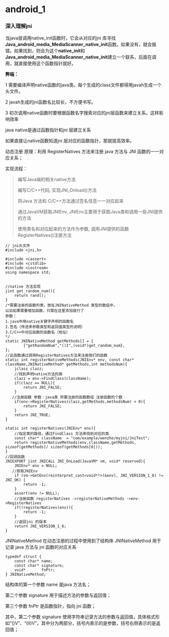 # android_1



### 深入理解jni



当java层调用native_init函数时，它会从对应的jni 库寻找**Java_android_media_MediaScanner_native_init**函数。如果没有，就会报错。如果找到，则会为这个**native_init**和**Java_android_media_MediaScanner_native_init**建立一个联系，后面在调用，就直接使用这个函数指针就好。



**弊端：**

1  需要编译声明native函数的java类。每个生成的class文件都得用javah生成一个头文件。

2  javah生成的jni函数名比较长，不方便书写。

3  初次调用native函数时要根据函数名字搜索对应的jni层函数来建立关系。这样影响效率



java native是通过函数指针和jni 层建立关系

如果直接让native函数知道jni 层对应的函数指针，那就提高效率。



动态注册
原理：利用 RegisterNatives 方法来注册 java 方法与 JNI 函数的一一对应关系；

实现流程：



> 编写Java端的相关native方法
>
> 编写C/C++代码, 实现JNI_Onload()方法
>
> 将Java 方法和 C/C++方法通过签名信息一一对应起来
>
> 通过JavaVM获取JNIEnv, JNIEnv主要用于获取Java类和调用一些JNI提供的方法
>
> 使用类名和对应起来的方法作为参数, 调用JNI提供的函数RegisterNatives()注册方法



    // jni头文件 
    #include <jni.h>
     
    #include <cassert>
    #include <cstdlib>
    #include <iostream>
    using namespace std;
     
     
    //native 方法实现
    jint get_random_num(){
        return rand();
    }
    /*需要注册的函数列表，放在JNINativeMethod 类型的数组中，
    以后如果需要增加函数，只需在这里添加就行了
    参数：
    1.java中用native关键字声明的函数名
    2.签名（传进来参数类型和返回值类型的说明） 
    3.C/C++中对应函数的函数名（地址）
    */
    static JNINativeMethod getMethods[] = {
            {"getRandomNum","()I",(void*)get_random_num},
    };
    //此函数通过调用RegisterNatives方法来注册我们的函数
    static int registerNativeMethods(JNIEnv* env, const char* className,JNINativeMethod* getMethods,int methodsNum){
        jclass clazz;
        //找到声明native方法的类
        clazz = env->FindClass(className);
        if(clazz == NULL){
            return JNI_FALSE;
        }
       //注册函数 参数：java类 所要注册的函数数组 注册函数的个数
        if(env->RegisterNatives(clazz,getMethods,methodsNum) < 0){
            return JNI_FALSE;
        }
        return JNI_TRUE;
    }
     
    static int registerNatives(JNIEnv* env){
        //指定类的路径，通过FindClass 方法来找到对应的类
        const char* className  = "com/example/wenzhe/myjni/JniTest";
        return registerNativeMethods(env,className,getMethods, sizeof(getMethods)/ sizeof(getMethods[0]));
    }
    //回调函数
    JNIEXPORT jint JNICALL JNI_OnLoad(JavaVM* vm, void* reserved){
        JNIEnv* env = NULL;
       //获取JNIEnv
        if (vm->GetEnv(reinterpret_cast<void**>(&env), JNI_VERSION_1_6) != JNI_OK) {
            return -1;
        }
        assert(env != NULL);
        //注册函数 registerNatives ->registerNativeMethods ->env->RegisterNatives
        if(!registerNatives(env)){
            return -1;
        }
        //返回jni 的版本 
        return JNI_VERSION_1_6;
    }


JNINativeMethod
在动态注册的过程中使用到了结构体 JNINativeMethod 用于记录 java 方法与 jni 函数的对应关系

```
typedef struct {
    const char* name;
    const char* signature;
    void*       fnPtr;
} JNINativeMethod;
```



结构体的第一个参数 name 是java 方法名；

第二个参数 signature 用于描述方法的参数与返回值；

第三个参数 fnPtr 是函数指针，指向 jni 函数；

其中，第二个参数 signature 使用字符串记录方法的参数与返回值，具体格式形如“()V”、“(II)V”，其中分为两部分，括号内表示的是参数，括号右侧表示的是返回值；